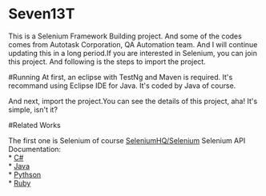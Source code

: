 # Seven13T
This is a Selenium Framework Building project. And some of the codes comes from Autotask Corporation, QA Automation team. And I will continue updating this in a long period.If you are interested in Selenium, you can join this project.
And following is the steps to import the project.

#Running
 At first, an eclipse with TestNg and Maven is required. It's recommand using Eclipse IDE for Java. It's coded by Java of course.

 And next, import the project.You can see the details of this project, aha! It's simple, isn't it?

#Related Works

The first one is Selenium of course [SeleniumHQ/Selenium](https://github.com/SeleniumHQ/selenium)
 Selenium  API Documentation:<br> * [C#](http://seleniumhq.github.io/selenium/docs/api/dotnet/)<br>* [Java](http://seleniumhq.github.io/selenium/docs/api/java/index.html)<br>* [Pythson](http://seleniumhq.github.io/selenium/docs/api/py/)<br>* [Ruby](http://seleniumhq.github.io/selenium/docs/api/rb/)

